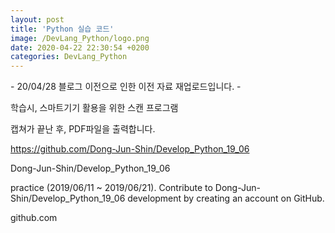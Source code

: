 ```yaml
---
layout: post
title: 'Python 실습 코드'
image: /DevLang_Python/logo.png
date: 2020-04-22 22:30:54 +0200
categories: DevLang_Python
---
```



\- 20/04/28 블로그 이전으로 인한 이전 자료 재업로드입니다. -



학습시, 스마트기기 활용을 위한 스캔 프로그램

캡쳐가 끝난 후, PDF파일을 출력합니다.



https://github.com/Dong-Jun-Shin/Develop_Python_19_06



Dong-Jun-Shin/Develop_Python_19_06

practice (2019/06/11 ~ 2019/06/21). Contribute to Dong-Jun-
Shin/Develop_Python_19_06 development by creating an account on GitHub.

github.com




